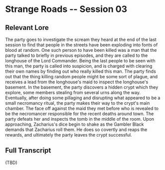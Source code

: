 # Strange Roads -- Session 03

## Relevant Lore

The party goes to investigate the scream they heard at the end of the last session to find that people in the streets have been exploding into fonts of blood at random. One such person to have been killed was a man that the party talked to briefly in previous episodes, and they are called to the longhouse of the Lord Commander. Being the last people to be seen with this man, the party is called into suspicion, and is charged with clearing their own names by finding out who really killed this man. The party finds out that the thing killing random people might be some sort of plague, and receives a lead from the longhouse's maid to inspect the longhouse's basement. In the basement, the party discovers a hidden crypt which they explore, some members stealing from several urns along the way. Eventually, after doing some pillaging and disrupting what appeared to be a small necromancy ritual, the party makes their way to the crypt's main chamber. The face off against the maid they met before who is revealed to be the necromancer responsible for the recent deaths around town. The party defeats her and inspects the tomb in the middle of the room. Upon approaching, Zacharius's dice begin to shake as the Gambler Black demands that Zacharius roll them. He does so covertly and reaps the rewards, and ultimately the party leaves the crypt successful.

## Full Transcript

(TBD)
